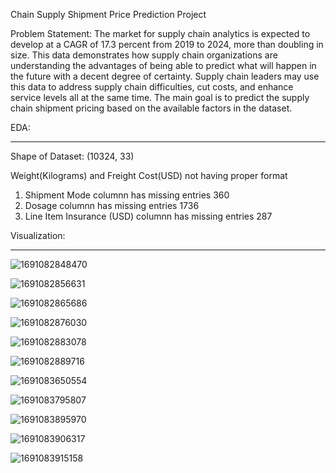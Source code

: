 Chain Supply Shipment Price Prediction Project

Problem Statement:
The market for supply chain analytics is expected to develop at a CAGR of 17.3 percent from 2019 to 2024, more than doubling in size. This data demonstrates how supply chain organizations are understanding the advantages of being able to predict what will happen in the future with a decent degree of certainty. Supply chain leaders may use this data to address supply chain difficulties, cut costs, and enhance service levels all at the same time.
The main goal is to predict the supply chain shipment pricing based on the available factors in the dataset.


EDA:

---

Shape of Dataset:  (10324, 33)

Weight(Kilograms) and Freight Cost(USD) not having proper format

1. Shipment Mode columnn has missing entries 360
2. Dosage columnn has missing entries 1736
3. Line Item Insurance (USD) columnn has missing entries 287

Visualization:

---

![1691082848470](image/Readme/1691082848470.png)


![1691082856631](image/Readme/1691082856631.png)


![1691082865686](image/Readme/1691082865686.png)


![1691082876030](image/Readme/1691082876030.png)


![1691082883078](image/Readme/1691082883078.png)

![1691082889716](image/Readme/1691082889716.png)


![1691083650554](image/Readme/1691083650554.png)

![1691083795807](image/Readme/1691083795807.png)


![1691083895970](image/Readme/1691083895970.png)


![1691083906317](image/Readme/1691083906317.png)

![1691083915158](image/Readme/1691083915158.png)

